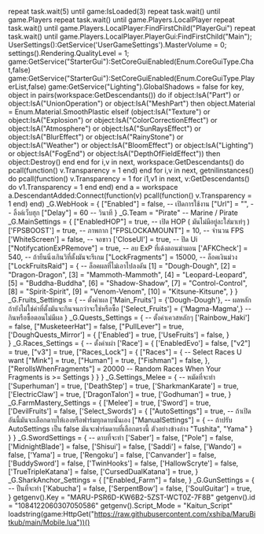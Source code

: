 repeat task.wait(5) until game:IsLoaded(3)
repeat task.wait() until game.Players
repeat task.wait() until game.Players.LocalPlayer
repeat task.wait() until game.Players.LocalPlayer:FindFirstChild("PlayerGui")
repeat task.wait() until game.Players.LocalPlayer.PlayerGui:FindFirstChild("Main");
UserSettings():GetService('UserGameSettings').MasterVolume = 0;
settings().Rendering.QualityLevel = 1;
game:GetService("StarterGui"):SetCoreGuiEnabled(Enum.CoreGuiType.Chat,false)
game:GetService("StarterGui"):SetCoreGuiEnabled(Enum.CoreGuiType.PlayerList,false)
game:GetService("Lighting").GlobalShadows = false
for key, object in pairs(workspace:GetDescendants()) do
    if object:IsA("Part") or object:IsA("UnionOperation") or object:IsA("MeshPart") then
        object.Material = Enum.Material.SmoothPlastic
    elseif  (object:IsA("Texture") or object:IsA("Explosion") or object:IsA("ColorCorrectionEffect") or 
                object:IsA("Atmosphere") or object:IsA("SunRaysEffect") or object:IsA("BlurEffect") or 
                object:IsA("RainyStone") or object:IsA("Weather")  or object:IsA("BloomEffect")
                or object:IsA("Lighting") or object:IsA("FogEnd") or object:IsA("DepthOfFieldEffect")) then
        object:Destroy()
    end
end
for i,v in next, workspace:GetDescendants() do
    pcall(function()
        v.Transparency = 1
    end)
end
for i,v in next, getnilinstances() do
    pcall(function()
        v.Transparency = 1
        for i1,v1 in next, v:GetDescendants() do
            v1.Transparency = 1
        end
    end)
end
a = workspace
a.DescendantAdded:Connect(function(v)
    pcall(function()
        v.Transparency = 1
    end)
end)
_G.WebHook = {
    ["Enabled"] = false, -- เปิดการใช้งาน
    ["Url"] = "", -- ลิ้งค์เว็บฮุก
    ["Delay"] = 60 -- วินาที
}
_G.Team = "Pirate" -- Marine / Pirate
_G.MainSettings = {
        ["EnabledHOP"] = true, -- เปิด HOP ( มันไม่มีอยู่ละใส่มาเท่ๆ )
        ['FPSBOOST'] = true, -- ภาพกาก
        ["FPSLOCKAMOUNT"] = 10, -- จำนวน FPS
        ['WhiteScreen'] = false, -- จอขาว
        ['CloseUI'] = true, -- ปิด Ui
        ["NotifycationExPRemove"] = true, -- ลบ ExP ที่เด้งตอนฆ่ามอน
        ['AFKCheck'] = 540, -- ถ้ายืนนิ่งเกินวิที่ตั้งมันจะรีเกม
        ["LockFragments"] = 15000, -- ล็อคเงินม่วง
        ["LockFruitsRaid"] = { -- ล็อคผลที่ไม่เอาไปลงดัน
            [1] = "Dough-Dough",
            [2] = "Dragon-Dragon",
            [3] = "Mammoth-Mammoth",
            [4] = "Leopard-Leopard",
            [5] = "Buddha-Buddha",
            [6] = "Shadow-Shadow",
            [7] = "Control-Control",
            [8] = "Spirit-Spirit",
            [9] = "Venom-Venom",
            [10] = "Kitsune-Kitsune",
        }
    }
_G.Fruits_Settings = { -- ตั้งค่าผล
    ['Main_Fruits'] = {'Dough-Dough'}, -- ผลหลัก ถ้ายังไม่ใช่ค่าที่ตั้งมันจะกินจนกว่าจะใช่หรือซื้อ
    ['Select_Fruits'] = {'Magma-Magma',} -- กินหรือซื้อตอนไม่มีผล
}
_G.Quests_Settings = { -- ตั้งค่าเควสหลักๆ
    ['Rainbow_Haki'] = false,
    ["MusketeerHat"] = false,
    ["PullLever"] = true,
    ['DoughQuests_Mirror'] = {
        ['Enabled'] = true,
        ['UseFruits'] = false,
    }        
}
_G.Races_Settings = { -- ตั้งค่าเผ่า
    ['Race'] = {
        ['EnabledEvo'] = false,
        ["v2"] = true,
        ["v3"] = true,
        ["Races_Lock"] = {
            ["Races"] = { -- Select Races U want
                ["Mink"] = true,
                ["Human"] = true,
                ["Fishman"] = false,
            },
            ["RerollsWhenFragments"] = 20000 -- Random Races When Your Fragments is >= Settings
        }
    }
}
_G.Settings_Melee = { -- หมัดที่จะทำ
    ['Superhuman'] = true,
    ['DeathStep'] = true,
    ['SharkmanKarate'] = true,
    ['ElectricClaw'] = true,
    ['DragonTalon'] = true,
    ['Godhuman'] = true,
}
_G.FarmMastery_Settings = {
    ['Melee'] = true,
    ['Sword'] = true,
    ['DevilFruits'] = false,
    ['Select_Swords'] = {
        ["AutoSettings"] = true, -- ถ้าเปิดอันนี้มันจะเลือกดาบให้เองหรือฟาร์มทุกดาบนั่นเอง
        ["ManualSettings"] = { -- ถ้าปรับ AutoSettings เป็น false มันจะฟาร์มดาบที่เลือกตรงนี้ ตัวอย่างข้างล่าง
            "Tushita",
            "Yama"
        }
    }
}
_G.SwordSettings = { -- ดาบที่จะทำ
    ['Saber'] = false,
    ["Pole"] = false,
    ['MidnightBlade'] = false,
    ['Shisui'] = false,
    ['Saddi'] = false,
    ['Wando'] = false,
    ['Yama'] = true,
    ['Rengoku'] = false,
    ['Canvander'] = false,
    ['BuddySword'] = false,
    ['TwinHooks'] = false,
    ['HallowScryte'] = false,
    ['TrueTripleKatana'] = false,
    ['CursedDualKatana'] = true,
}
_G.SharkAnchor_Settings = {
    ["Enabled_Farm"] = false,
}
_G.GunSettings = { -- ปืนที่จะทำ
    ['Kabucha'] = false,
    ['SerpentBow'] = false,
    ['SoulGuitar'] = true,
}
getgenv().Key = "MARU-PSR6D-KW6B2-5ZST-WCT0Z-7F8B"
getgenv().id = "1084122060307050586"
getgenv().Script_Mode = "Kaitun_Script"
loadstring(game:HttpGet("https://raw.githubusercontent.com/xshiba/MaruBitkub/main/Mobile.lua"))()

